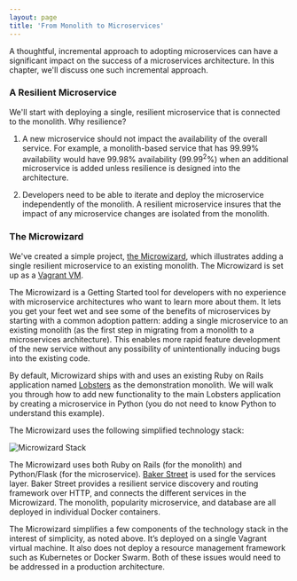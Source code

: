 ```yaml
---
layout: page
title: 'From Monolith to Microservices'
---
```

A thoughtful, incremental approach to adopting microservices can have a significant impact on the success of a microservices architecture. In this chapter, we'll discuss one such incremental approach.

### A Resilient Microservice

We'll start with deploying a single, resilient microservice that is connected to the monolith. Why resilience?

1. A new microservice should not impact the availability of the overall service. For example, a monolith-based service that has 99.99% availability would have 99.98% availability (99.99<sup>2</sup>%) when an additional microservice is added unless resilience is designed into the architecture.

2. Developers need to be able to iterate and deploy the microservice independently of the monolith. A resilient microservice insures that the impact of any microservice changes are isolated from the monolith.

### The Microwizard

We've created a simple project, <a href="https://github.com/datawire/microwizard">the Microwizard</a>, which illustrates adding a single resilient microservice to an existing monolith. The Microwizard is set up as a <a href="https://www.vagrantup.com">Vagrant VM</a>.

The Microwizard is a Getting Started tool for developers with no experience with microservice architectures who want to learn more about them. It lets you get your feet wet and see some of the benefits of microservices by starting with a common adoption pattern: adding a single microservice to an existing monolith (as the first step in migrating from a monolith to a microservices architecture). This enables more rapid feature development of the new service without any possibility of unintentionally inducing bugs into the existing code.

By default, Microwizard ships with and uses an existing Ruby on Rails application named <a href="https://github.com/jcs/lobsters">Lobsters</a> as the demonstration monolith. We will walk you through how to add new functionality to the main Lobsters application by creating a microservice in Python (you do not need to know Python to understand this example).

The Microwizard uses the following simplified technology stack:

![Microwizard Stack]({{site.baseurl}}/images/microwizard.png)

The Microwizard uses both Ruby on Rails (for the monolith) and Python/Flask (for the microservice). <a href="http://bakerstreet.io">Baker Street</a> is used for the services layer. Baker Street provides a resilient service discovery and routing framework over HTTP, and connects the different services in the Microwizard. The monolith, popularity microservice, and database are all deployed in individual Docker containers.

The Microwizard simplifies a few components of the technology stack in the interest of simplicity, as noted above. It’s deployed on a single Vagrant virtual machine. It also does not deploy a resource management framework such as Kubernetes or Docker Swarm. Both of these issues would need to be addressed in a production architecture.
